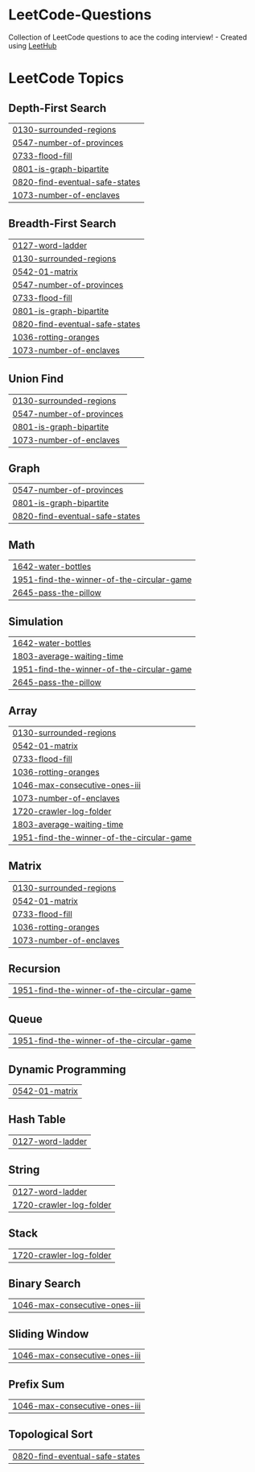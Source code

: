 # LeetCode-Questions
Collection of LeetCode questions to ace the coding interview! - Created using [LeetHub](https://github.com/QasimWani/LeetHub)

<!---LeetCode Topics Start-->
# LeetCode Topics
## Depth-First Search
|  |
| ------- |
| [0130-surrounded-regions](https://github.com/KashishK30/LeetCode-Questions/tree/master/0130-surrounded-regions) |
| [0547-number-of-provinces](https://github.com/KashishK30/LeetCode-Questions/tree/master/0547-number-of-provinces) |
| [0733-flood-fill](https://github.com/KashishK30/LeetCode-Questions/tree/master/0733-flood-fill) |
| [0801-is-graph-bipartite](https://github.com/KashishK30/LeetCode-Questions/tree/master/0801-is-graph-bipartite) |
| [0820-find-eventual-safe-states](https://github.com/KashishK30/LeetCode-Questions/tree/master/0820-find-eventual-safe-states) |
| [1073-number-of-enclaves](https://github.com/KashishK30/LeetCode-Questions/tree/master/1073-number-of-enclaves) |
## Breadth-First Search
|  |
| ------- |
| [0127-word-ladder](https://github.com/KashishK30/LeetCode-Questions/tree/master/0127-word-ladder) |
| [0130-surrounded-regions](https://github.com/KashishK30/LeetCode-Questions/tree/master/0130-surrounded-regions) |
| [0542-01-matrix](https://github.com/KashishK30/LeetCode-Questions/tree/master/0542-01-matrix) |
| [0547-number-of-provinces](https://github.com/KashishK30/LeetCode-Questions/tree/master/0547-number-of-provinces) |
| [0733-flood-fill](https://github.com/KashishK30/LeetCode-Questions/tree/master/0733-flood-fill) |
| [0801-is-graph-bipartite](https://github.com/KashishK30/LeetCode-Questions/tree/master/0801-is-graph-bipartite) |
| [0820-find-eventual-safe-states](https://github.com/KashishK30/LeetCode-Questions/tree/master/0820-find-eventual-safe-states) |
| [1036-rotting-oranges](https://github.com/KashishK30/LeetCode-Questions/tree/master/1036-rotting-oranges) |
| [1073-number-of-enclaves](https://github.com/KashishK30/LeetCode-Questions/tree/master/1073-number-of-enclaves) |
## Union Find
|  |
| ------- |
| [0130-surrounded-regions](https://github.com/KashishK30/LeetCode-Questions/tree/master/0130-surrounded-regions) |
| [0547-number-of-provinces](https://github.com/KashishK30/LeetCode-Questions/tree/master/0547-number-of-provinces) |
| [0801-is-graph-bipartite](https://github.com/KashishK30/LeetCode-Questions/tree/master/0801-is-graph-bipartite) |
| [1073-number-of-enclaves](https://github.com/KashishK30/LeetCode-Questions/tree/master/1073-number-of-enclaves) |
## Graph
|  |
| ------- |
| [0547-number-of-provinces](https://github.com/KashishK30/LeetCode-Questions/tree/master/0547-number-of-provinces) |
| [0801-is-graph-bipartite](https://github.com/KashishK30/LeetCode-Questions/tree/master/0801-is-graph-bipartite) |
| [0820-find-eventual-safe-states](https://github.com/KashishK30/LeetCode-Questions/tree/master/0820-find-eventual-safe-states) |
## Math
|  |
| ------- |
| [1642-water-bottles](https://github.com/KashishK30/LeetCode-Questions/tree/master/1642-water-bottles) |
| [1951-find-the-winner-of-the-circular-game](https://github.com/KashishK30/LeetCode-Questions/tree/master/1951-find-the-winner-of-the-circular-game) |
| [2645-pass-the-pillow](https://github.com/KashishK30/LeetCode-Questions/tree/master/2645-pass-the-pillow) |
## Simulation
|  |
| ------- |
| [1642-water-bottles](https://github.com/KashishK30/LeetCode-Questions/tree/master/1642-water-bottles) |
| [1803-average-waiting-time](https://github.com/KashishK30/LeetCode-Questions/tree/master/1803-average-waiting-time) |
| [1951-find-the-winner-of-the-circular-game](https://github.com/KashishK30/LeetCode-Questions/tree/master/1951-find-the-winner-of-the-circular-game) |
| [2645-pass-the-pillow](https://github.com/KashishK30/LeetCode-Questions/tree/master/2645-pass-the-pillow) |
## Array
|  |
| ------- |
| [0130-surrounded-regions](https://github.com/KashishK30/LeetCode-Questions/tree/master/0130-surrounded-regions) |
| [0542-01-matrix](https://github.com/KashishK30/LeetCode-Questions/tree/master/0542-01-matrix) |
| [0733-flood-fill](https://github.com/KashishK30/LeetCode-Questions/tree/master/0733-flood-fill) |
| [1036-rotting-oranges](https://github.com/KashishK30/LeetCode-Questions/tree/master/1036-rotting-oranges) |
| [1046-max-consecutive-ones-iii](https://github.com/KashishK30/LeetCode-Questions/tree/master/1046-max-consecutive-ones-iii) |
| [1073-number-of-enclaves](https://github.com/KashishK30/LeetCode-Questions/tree/master/1073-number-of-enclaves) |
| [1720-crawler-log-folder](https://github.com/KashishK30/LeetCode-Questions/tree/master/1720-crawler-log-folder) |
| [1803-average-waiting-time](https://github.com/KashishK30/LeetCode-Questions/tree/master/1803-average-waiting-time) |
| [1951-find-the-winner-of-the-circular-game](https://github.com/KashishK30/LeetCode-Questions/tree/master/1951-find-the-winner-of-the-circular-game) |
## Matrix
|  |
| ------- |
| [0130-surrounded-regions](https://github.com/KashishK30/LeetCode-Questions/tree/master/0130-surrounded-regions) |
| [0542-01-matrix](https://github.com/KashishK30/LeetCode-Questions/tree/master/0542-01-matrix) |
| [0733-flood-fill](https://github.com/KashishK30/LeetCode-Questions/tree/master/0733-flood-fill) |
| [1036-rotting-oranges](https://github.com/KashishK30/LeetCode-Questions/tree/master/1036-rotting-oranges) |
| [1073-number-of-enclaves](https://github.com/KashishK30/LeetCode-Questions/tree/master/1073-number-of-enclaves) |
## Recursion
|  |
| ------- |
| [1951-find-the-winner-of-the-circular-game](https://github.com/KashishK30/LeetCode-Questions/tree/master/1951-find-the-winner-of-the-circular-game) |
## Queue
|  |
| ------- |
| [1951-find-the-winner-of-the-circular-game](https://github.com/KashishK30/LeetCode-Questions/tree/master/1951-find-the-winner-of-the-circular-game) |
## Dynamic Programming
|  |
| ------- |
| [0542-01-matrix](https://github.com/KashishK30/LeetCode-Questions/tree/master/0542-01-matrix) |
## Hash Table
|  |
| ------- |
| [0127-word-ladder](https://github.com/KashishK30/LeetCode-Questions/tree/master/0127-word-ladder) |
## String
|  |
| ------- |
| [0127-word-ladder](https://github.com/KashishK30/LeetCode-Questions/tree/master/0127-word-ladder) |
| [1720-crawler-log-folder](https://github.com/KashishK30/LeetCode-Questions/tree/master/1720-crawler-log-folder) |
## Stack
|  |
| ------- |
| [1720-crawler-log-folder](https://github.com/KashishK30/LeetCode-Questions/tree/master/1720-crawler-log-folder) |
## Binary Search
|  |
| ------- |
| [1046-max-consecutive-ones-iii](https://github.com/KashishK30/LeetCode-Questions/tree/master/1046-max-consecutive-ones-iii) |
## Sliding Window
|  |
| ------- |
| [1046-max-consecutive-ones-iii](https://github.com/KashishK30/LeetCode-Questions/tree/master/1046-max-consecutive-ones-iii) |
## Prefix Sum
|  |
| ------- |
| [1046-max-consecutive-ones-iii](https://github.com/KashishK30/LeetCode-Questions/tree/master/1046-max-consecutive-ones-iii) |
## Topological Sort
|  |
| ------- |
| [0820-find-eventual-safe-states](https://github.com/KashishK30/LeetCode-Questions/tree/master/0820-find-eventual-safe-states) |
<!---LeetCode Topics End-->